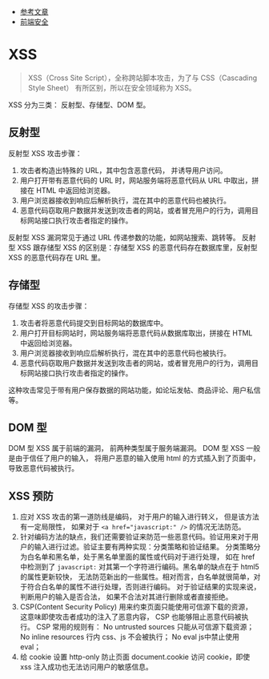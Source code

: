 - [参考文章](https://excess-xss.com/)
- [前端安全](https://juejin.im/post/5bad9140e51d450e935c6d64#heading-9)

# XSS

> XSS（Cross Site Script），全称跨站脚本攻击，为了与 CSS（Cascading Style Sheet） 有所区别，所以在安全领域称为 XSS。

XSS 分为三类： 反射型、存储型、DOM 型。

## 反射型

反射型 XSS 攻击步骤：

1. 攻击者构造出特殊的 URL，其中包含恶意代码， 并诱导用户访问。
2. 用户打开带有恶意代码的 URL 时，网站服务端将恶意代码从 URL 中取出，拼接在 HTML 中返回给浏览器。
3. 用户浏览器接收到响应后解析执行，混在其中的恶意代码也被执行。
4. 恶意代码窃取用户数据并发送到攻击者的网站，或者冒充用户的行为，调用目标网站接口执行攻击者指定的操作。

反射型 XSS 漏洞常见于通过 URL 传递参数的功能，如网站搜索、跳转等。
反射型 XSS 跟存储型 XSS 的区别是：存储型 XSS 的恶意代码存在数据库里，反射型 XSS 的恶意代码存在 URL 里。

## 存储型

存储型 XSS 的攻击步骤：

1. 攻击者将恶意代码提交到目标网站的数据库中。
2. 用户打开目标网站时，网站服务端将恶意代码从数据库取出，拼接在 HTML 中返回给浏览器。
3. 用户浏览器接收到响应后解析执行，混在其中的恶意代码也被执行。
4. 恶意代码窃取用户数据并发送到攻击者的网站，或者冒充用户的行为，调用目标网站接口执行攻击者指定的操作。

这种攻击常见于带有用户保存数据的网站功能，如论坛发帖、商品评论、用户私信等。

## DOM 型 

DOM 型 XSS 属于前端的漏洞， 前两种类型属于服务端漏洞。
DOM 型 XSS 一般是由于信任了用户的输入， 将用户恶意的输入使用 html 的方式插入到了页面中， 导致恶意代码被执行。

## XSS 预防

1. 应对 XSS 攻击的第一道防线是编码， 对于用户的输入进行转义， 但是该方法有一定局限性， 如果对于 `<a href="javascript:" />` 的情况无法防范。
2. 针对编码方法的缺点，我们还需要验证来防范一些恶意代码。验证用来对于用户的输入进行过滤。验证主要有两种实现：分类策略和验证结果。 分类策略分为白名单和黑名单，处于黑名单里面的属性或代码对于进行处理， 如在 href 中检测到了 `javascript:` 对其第一个字符进行编码。黑名单的缺点在于 html5 的属性更新较快， 无法防范新出的一些属性。相对而言，白名单就很简单，对于符合白名单的属性不进行处理，否则进行编码。 对于验证结果的实现来说， 判断用户的输入是否合法， 如果不合法对其进行删除或者直接拒绝。
3. CSP(Content Security Policy) 用来约束页面只能使用可信源下载的资源， 这意味即使攻击者成功的注入了恶意内容， CSP 也能够阻止恶意代码被执行。 CSP 常用的规则有： No untrusted sources 只能从可信源下载资源； No inline resources 行内 css、js 不会被执行； No eval js中禁止使用 eval；
4. 给 cookie 设置 http-only 防止页面 document.cookie 访问 cookie，即使 xss 注入成功也无法访问用户的敏感信息。